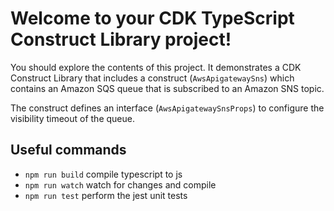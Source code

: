 # Welcome to your CDK TypeScript Construct Library project!

You should explore the contents of this project. It demonstrates a CDK Construct Library that includes a construct (`AwsApigatewaySns`)
which contains an Amazon SQS queue that is subscribed to an Amazon SNS topic.

The construct defines an interface (`AwsApigatewaySnsProps`) to configure the visibility timeout of the queue.

## Useful commands

 * `npm run build`   compile typescript to js
 * `npm run watch`   watch for changes and compile
 * `npm run test`    perform the jest unit tests